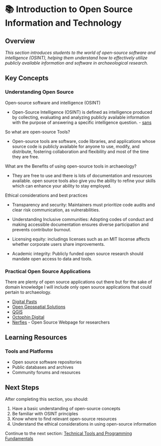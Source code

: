 # 📚 Introduction to Open Source Information and Technology

## Overview

*This section introduces students to the world of open-source software and intelligence (OSINT), helping them understand how to effectively utilize publicly available information and software in archaeological research.*

## Key Concepts

### Understanding Open Source

Open-source software and intelligence (OSINT)

- Open-Source Intelligence (OSINT) is defined as intelligence produced by collecting, evaluating and analyzing publicly available information with the purpose of answering a specific intelligence question. - [sans](https://www.sans.org/)

So what are open-source Tools?

- Open-source tools are software, code libraries, and applications whose source code is publicly available for anyone to use, modify, and distribute, fostering collaboration and flexibility and most of the time they are free.

What are the Benefits of using open-source tools in archaeology?

 - They are free to use and there is lots of documentation and resources available. open source tools also give 
  you the ability to refine your skills which can enhance your ability to stay employed.

Ethical considerations and best practices

- Transparency and security: Maintainers must prioritize code audits and clear risk communication, as vulnerabilities.

- Understanding Inclusive communities: Adopting codes of conduct and making accessible documentation ensures diverse participation and prevents contributor burnout.

- Licensing equity: includings licenses such as an MIT liscense affects whether corporate users share improvements.

- Academic integrity: Publicly funded open source research should mandate open access to data and tools.


### Practical Open Source Applications

There are plenty of open source applications out there but for the sake of domain knowledge I will include only open source applications that could pertain to archaeology.

- [Digital Pasts](https://digitalpasts.github.io)
- [Open Geospatial Solutions](https://opengeos.org/)
- [QGIS](https://qgis.org/)
- [Octophin Digital](https://octophindigital.com)
- [Nerfies](https://nerfies.github.io/) - Open Source Webpage for researchers

## Learning Resources

### Tools and Platforms
- Open source software repositories
- Public databases and archives
- Community forums and resources

## Next Steps

After completing this section, you should:

1. Have a basic understanding of open-source concepts
2. Be familiar with OSINT principles
3. Know where to find relevant open-source resources
4. Understand the ethical considerations in using open-source information

Continue to the next section: [Technical Tools and Programming Fundamentals](../students/technical-tools.md) 